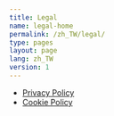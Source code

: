 ```yaml
---
title: Legal
name: legal-home
permalink: /zh_TW/legal/
type: pages
layout: page
lang: zh_TW
version: 1
---
```


 - [Privacy Policy]
 - [Cookie Policy]

[Privacy Policy]: /en/legal/privacy
[Cookie Policy]: /en/legal/cookie
